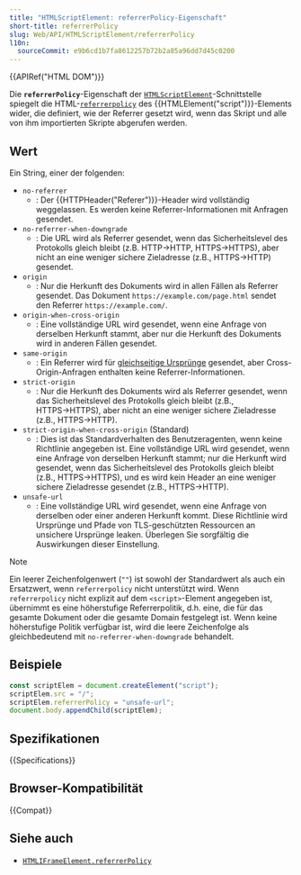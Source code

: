 ```yaml
---
title: "HTMLScriptElement: referrerPolicy-Eigenschaft"
short-title: referrerPolicy
slug: Web/API/HTMLScriptElement/referrerPolicy
l10n:
  sourceCommit: e9b6cd1b7fa8612257b72b2a85a96dd7d45c0200
---
```


{{APIRef("HTML DOM")}}

Die **`referrerPolicy`**-Eigenschaft der [`HTMLScriptElement`](/de/docs/Web/API/HTMLScriptElement)-Schnittstelle spiegelt die HTML-[`referrerpolicy`](/de/docs/Web/HTML/Reference/Elements/script#referrerpolicy) des {{HTMLElement("script")}}-Elements wider, die definiert, wie der Referrer gesetzt wird, wenn das Skript und alle von ihm importierten Skripte abgerufen werden.

## Wert

Ein String, einer der folgenden:

- `no-referrer`
  - : Der {{HTTPHeader("Referer")}}-Header wird vollständig weggelassen. Es werden keine Referrer-Informationen mit Anfragen gesendet.
- `no-referrer-when-downgrade`
  - : Die URL wird als Referrer gesendet, wenn das Sicherheitslevel des Protokolls gleich bleibt (z.B. HTTP→HTTP, HTTPS→HTTPS), aber nicht an eine weniger sichere Zieladresse (z.B., HTTPS→HTTP) gesendet.
- `origin`
  - : Nur die Herkunft des Dokuments wird in allen Fällen als Referrer gesendet. Das Dokument `https://example.com/page.html` sendet den Referrer `https://example.com/`.
- `origin-when-cross-origin`
  - : Eine vollständige URL wird gesendet, wenn eine Anfrage von derselben Herkunft stammt, aber nur die Herkunft des Dokuments wird in anderen Fällen gesendet.
- `same-origin`
  - : Ein Referrer wird für [gleichseitige Ursprünge](/de/docs/Web/Security/Same-origin_policy) gesendet, aber Cross-Origin-Anfragen enthalten keine Referrer-Informationen.
- `strict-origin`
  - : Nur die Herkunft des Dokuments wird als Referrer gesendet, wenn das Sicherheitslevel des Protokolls gleich bleibt (z.B., HTTPS→HTTPS), aber nicht an eine weniger sichere Zieladresse (z.B., HTTPS→HTTP).
- `strict-origin-when-cross-origin` (Standard)
  - : Dies ist das Standardverhalten des Benutzeragenten, wenn keine Richtlinie angegeben ist. Eine vollständige URL wird gesendet, wenn eine Anfrage von derselben Herkunft stammt; nur die Herkunft wird gesendet, wenn das Sicherheitslevel des Protokolls gleich bleibt (z.B., HTTPS→HTTPS), und es wird kein Header an eine weniger sichere Zieladresse gesendet (z.B., HTTPS→HTTP).
- `unsafe-url`
  - : Eine vollständige URL wird gesendet, wenn eine Anfrage von derselben oder einer anderen Herkunft kommt. Diese Richtlinie wird Ursprünge und Pfade von TLS-geschützten Ressourcen an unsichere Ursprünge leaken. Überlegen Sie sorgfältig die Auswirkungen dieser Einstellung.

> [!NOTE]
> Ein leerer Zeichenfolgenwert (`""`) ist sowohl der Standardwert als auch ein Ersatzwert, wenn `referrerpolicy` nicht unterstützt wird. Wenn `referrerpolicy` nicht explizit auf dem `<script>`-Element angegeben ist, übernimmt es eine höherstufige Referrerpolitik, d.h. eine, die für das gesamte Dokument oder die gesamte Domain festgelegt ist. Wenn keine höherstufige Politik verfügbar ist, wird die leere Zeichenfolge als gleichbedeutend mit `no-referrer-when-downgrade` behandelt.

## Beispiele

```js
const scriptElem = document.createElement("script");
scriptElem.src = "/";
scriptElem.referrerPolicy = "unsafe-url";
document.body.appendChild(scriptElem);
```

## Spezifikationen

{{Specifications}}

## Browser-Kompatibilität

{{Compat}}

## Siehe auch

- [`HTMLIFrameElement.referrerPolicy`](/de/docs/Web/API/HTMLIFrameElement/referrerPolicy)
